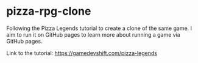 # pizza-rpg-clone

Following the Pizza Legends tutorial to create a clone of the same game. I aim to run it on GitHub pages to learn more about running a game via GitHub pages. 

Link to the tutorial: https://gamedevshift.com/pizza-legends
